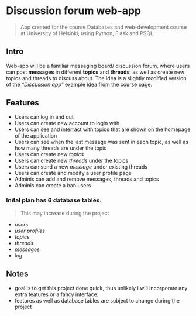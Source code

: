 # Discussion forum web-app
> App created for the course Databases and web-development course at University of Helsinki, using Python, Flask and PSQL.

## Intro
Web-app will be a familiar messaging board/ discussion forum, where users can post **messages** in different **topics** and **threads**, as well as create new topics and threads to discuss about.
The idea is a slightly modified version of the *"Discussion app"* example idea from the course page.

## Features
- Users can log in and out
- Users can create new account to login with
- Users can see and interract with topics that are shown on the homepage of the application
- Users can see when the last message was sent in each topic, as well as how many threads are under the topic
- Users can create new *topics*
- Users can create new *threads* under the topics 
- Users can send a new *message* under existing threads
- Users can create and modify a user profile page
- Adminis can add and remove messages, threads and topics
- Adminis can create a ban users

### Inital plan has 6 database tables. 
> This may increase during the project
- *users*
- *user profiles*
- *topics*
- *threads*
- *messages*
- *log*

## Notes
- goal is to get this project done quick, thus unlikely I will incorporate any extra features or a fancy interface.
- features as well as database tables are subject to change during the project


